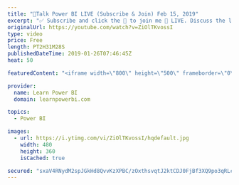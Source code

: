 ```yaml
---
title: "🔴Talk Power BI LIVE (Subscribe & Join) Feb 15, 2019"
excerpt: "✅ Subscribe and click the 🔔 to join me 🔴 LIVE. Discuss the latest in Power BI and ask any Power BI question. 💡 Join the Talk Power BI Insider's Club at http://www.TalkPowerBI.com for special privileges and access  Hello, I am Avi Singh, Microsoft MVP and Power BI Pro! I just love talking about Power"
originalUrl: https://youtube.com/watch?v=ZiOlTKvossI
type: video
price: Free
length: PT2H31M28S
publishedDateTime: 2019-01-26T07:46:45Z
heat: 50

featuredContent: "<iframe width=\"800\" height=\"500\" frameborder=\"0\" src=\"https://www.youtube.com/embed/ZiOlTKvossI\" allow=\"accelerometer; autoplay; encrypted-media; gyroscope; picture-in-picture\" allowfullscreen></iframe>"

provider:
  name: Learn Power BI
  domain: learnpowerbi.com

topics:
  - Power BI

images:
  - url: https://i.ytimg.com/vi/ZiOlTKvossI/hqdefault.jpg
    width: 480
    height: 360
    isCached: true

secured: "sxaV4RNydM2spJGkHd8QvvKzXPBC/zOxthsvqtJ2ktCDJ0FjBf3XQ9po3qRLcdQV7uoglVTuG7ut2OiqygQ6rIdNlog8gPKateI+9IgJrz5klS23xFEdchRmkUiF7up63yLXxnZNmPZPXxyvYAGxLarQuhp6a2OGOCQdSCulJrRBL4USCI54e2BtLyfn/VkgcorcXyL2HU5qC5rWm9eXuRSC+lwW4sl7pznaErZK5t7zZq3TDFel1RDGSaFHUPTHl2+/pUEi1UcQnkMHOqLGzF2wcY+g+cYhG5A9fKTdVw7Wy9thLNsufZNfO2QMPQB5436YL9Zq2PzlWM8PgqmO/uE1hOF04P0ASKjMByZcpy9UCPEJMQuW9vJIRFBOod4HGVQclNf/nuXa56z4JjYOEFDACuXyzVMt+ErNFwYWIWk=;Twq3240lPuH169IwTYOSKA=="
---
```


